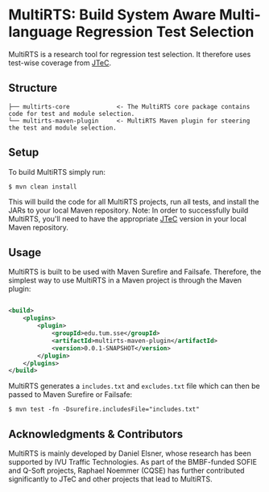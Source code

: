 # MultiRTS: Build System Aware Multi-language Regression Test Selection

MultiRTS is a research tool for regression test selection.
It therefore uses test-wise coverage from [JTeC](https://github.com/tum-i4/JTeC).

## Structure

```
├── multirts-core             <- The MultiRTS core package contains code for test and module selection.
└── multirts-maven-plugin     <- MultiRTS Maven plugin for steering the test and module selection.
```

## Setup

To build MultiRTS simply run:

```shell
$ mvn clean install 
```

This will build the code for all MultiRTS projects, run all tests, and install the JARs to your local Maven repository.
Note: In order to successfully build MultiRTS, you'll need to have the appropriate [JTeC](https://github.com/tum-i4/JTeC) version in your local Maven
repository.

## Usage

MultiRTS is built to be used with Maven Surefire and Failsafe.
Therefore, the simplest way to use MultiRTS in a Maven project is through the Maven plugin:

```xml

<build>
    <plugins>
        <plugin>
            <groupId>edu.tum.sse</groupId>
            <artifactId>multirts-maven-plugin</artifactId>
            <version>0.0.1-SNAPSHOT</version>
        </plugin>
    </plugins>
</build>
```

MultiRTS generates a `includes.txt` and `excludes.txt` file which can then be passed to Maven Surefire or Failsafe:

```shell
$ mvn test -fn -Dsurefire.includesFile="includes.txt"
```

## Acknowledgments & Contributors

MultiRTS is mainly developed by Daniel Elsner, whose research has been supported
by IVU Traffic Technologies.
As part of the BMBF-funded SOFIE and Q-Soft projects, Raphael Noemmer (CQSE) has further contributed significantly to
JTeC and other projects that lead to MultiRTS.